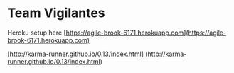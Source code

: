 # Team Vigilantes

Heroku setup here [https://agile-brook-6171.herokuapp.com](https://agile-brook-6171.herokuapp.com)

[http://karma-runner.github.io/0.13/index.html] (http://karma-runner.github.io/0.13/index.html)

